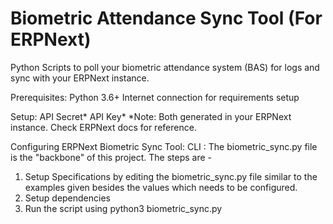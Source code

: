 # Biometric Attendance Sync Tool (For ERPNext)

Python Scripts to poll your biometric attendance system (BAS) for logs and sync with your ERPNext instance.

Prerequisites:
Python 3.6+
Internet connection for requirements setup

Setup:
API Secret*
API Key*
*Note: Both generated in your ERPNext instance. Check ERPNext docs for reference.

Configuring ERPNext Biometric Sync Tool:
CLI : The biometric_sync.py file is the "backbone" of this project. The steps are -
1. Setup Specifications by editing the biometric_sync.py file similar to the examples given besides the values which needs to be configured.
2. Setup dependencies
3. Run the script using python3 biometric_sync.py